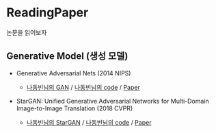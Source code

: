 # ReadingPaper

논문을 읽어보자

## Generative Model (생성 모델)

  * Generative Adversarial Nets (2014 NIPS)
     * [나동빈님의 GAN](https://github.com/Jung0Jin/ReadingPaper/blob/main/%EB%82%98%EB%8F%99%EB%B9%88%EB%8B%98%EC%9D%98GAN.md) / [나동빈님의 code](https://github.com/Jung0Jin/ReadingPaper/blob/main/%EB%82%98%EB%8F%99%EB%B9%88%EB%8B%98%EC%9D%98GAN_for_MNIST_Tutorial.ipynb) / [Paper](https://github.com/Jung0Jin/ReadingPaper/blob/main/GAN.md)


 * StarGAN: Unified Generative Adversarial Networks for Multi-Domain Image-to-Image Translation (2018 CVPR)
     * [나동빈님의 StarGAN](https://github.com/Jung0Jin/ReadingPaper/blob/main/%EB%82%98%EB%8F%99%EB%B9%88%EB%8B%98%EC%9D%98StarGAN) / [나동빈님의 code]() / [Paper]()
